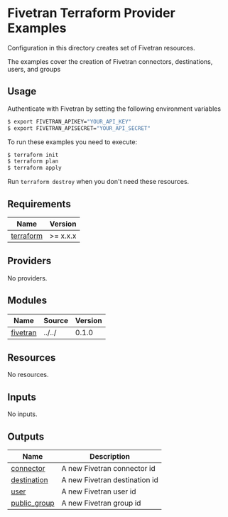# Fivetran Terraform Provider Examples

Configuration in this directory creates set of Fivetran resources.

The examples cover the creation of Fivetran connectors, destinations, users, and groups 

## Usage

Authenticate with Fivetran by setting the following environment variables

```bash
$ export FIVETRAN_APIKEY="YOUR_API_KEY"
$ export FIVETRAN_APISECRET="YOUR_API_SECRET"
```

To run these examples you need to execute:

```bash
$ terraform init
$ terraform plan
$ terraform apply
```

Run `terraform destroy` when you don't need these resources.

<!-- BEGINNING OF PRE-COMMIT-TERRAFORM DOCS HOOK -->
## Requirements

| Name | Version |
|------|---------|
| <a name="requirement_terraform"></a> [terraform](#requirement\_terraform) | >= x.x.x |

## Providers

No providers.

## Modules

| Name | Source | Version |
|------|--------|---------|
| <a name="module_fivetran"></a> [fivetran](#module\_vpc) | ../../ | 0.1.0  |

## Resources

No resources.

## Inputs

No inputs.

## Outputs

| Name | Description |
|------|-------------|
| <a name="output_connector"></a> [connector](#output\_connector) | A new Fivetran connector id |
| <a name="output_destination"></a> [destination](#output\_destination) | A new Fivetran destination id |
| <a name="output_user"></a> [user](#output\_user) | A new Fivetran user id |
| <a name="group"></a> [public\_group](#output\_group) | A new Fivetran group id |
<!-- END OF PRE-COMMIT-TERRAFORM DOCS HOOK -->
